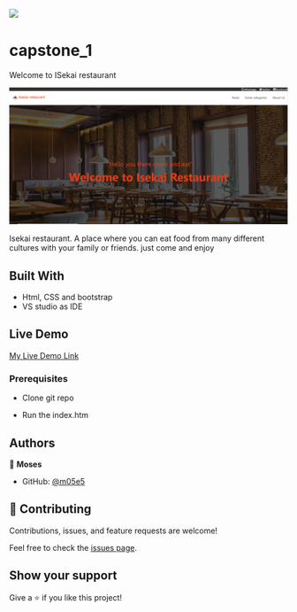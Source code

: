 ![](https://img.shields.io/badge/Microverse-blueviolet)

# capstone_1

Welcome to ISekai restaurant

![screenshot](./assets/readme-img.PNG)

Isekai restaurant. A place where you can eat food from many different cultures with your family or friends. just come and enjoy
## Built With

- Html, CSS and bootstrap
- VS studio as IDE

## Live Demo

[My Live Demo Link](https://m05e5.github.io/capstone_1)

### Prerequisites

- Clone git repo

- Run the index.htm

## Authors

👤 **Moses**

- GitHub: [@m05e5](https://github.com/m05e5)

## 🤝 Contributing

Contributions, issues, and feature requests are welcome!

Feel free to check the [issues page](https://github.com/m05e5/capstone_1/issues/2).

## Show your support

Give a ⭐️ if you like this project!
